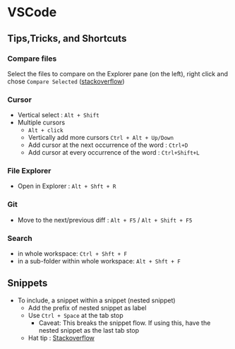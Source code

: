 # VSCode


## Tips,Tricks, and Shortcuts


### Compare files

Select the files to compare on the Explorer pane (on the left), right click and chose `Compare Selected` ([stackoverflow](https://stackoverflow.com/questions/30139597/visual-studio-code-is-there-a-compare-feature-like-that-plugin-for-notepad))

### Cursor

- Vertical select : `Alt + Shift`
- Multiple cursors
	- `Alt + click`
	- Vertically add more cursors `Ctrl + Alt + Up/Down`
	- Add cursor at the next occurrence of the word : `Ctrl+D`
	- Add cursor at every occurrence of the word : `Ctrl+Shift+L`


### File Explorer

- Open in Explorer : `Alt + Shft + R`

### Git

- Move to the next/previous diff : `Alt + F5` / `Alt + Shift + F5`

### Search

- in whole workspace:  `Ctrl + Shft + F`
- in a sub-folder within whole workspace:  `Alt + Shft + F`

## Snippets

- To include, a snippet within a snippet (nested snippet)
	- Add the prefix of nested snippet as label
	- Use `Ctrl + Space` at the tab stop
		- Caveat: This breaks the snippet flow. If using this, have the nested snippet as the last tab stop
	- Hat tip : [Stackoverflow](https://stackoverflow.com/questions/58566363/vscode-nested-snippets-or-include-a-snippet-inside-another-snippet)